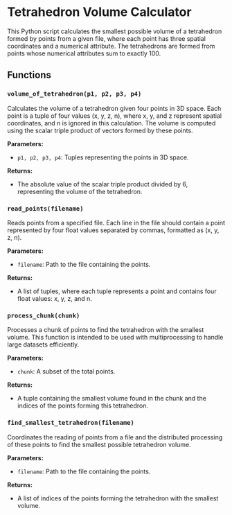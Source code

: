 # Tetrahedron Volume Calculator

This Python script calculates the smallest possible volume of a tetrahedron formed by points from a given file, where each point has three spatial coordinates and a numerical attribute. The tetrahedrons are formed from points whose numerical attributes sum to exactly 100.

## Functions

### `volume_of_tetrahedron(p1, p2, p3, p4)`

Calculates the volume of a tetrahedron given four points in 3D space. Each point is a tuple of four values (x, y, z, n), where x, y, and z represent spatial coordinates, and n is ignored in this calculation. The volume is computed using the scalar triple product of vectors formed by these points.

**Parameters:**
- `p1, p2, p3, p4`: Tuples representing the points in 3D space.

**Returns:**
- The absolute value of the scalar triple product divided by 6, representing the volume of the tetrahedron.

### `read_points(filename)`

Reads points from a specified file. Each line in the file should contain a point represented by four float values separated by commas, formatted as (x, y, z, n).

**Parameters:**
- `filename`: Path to the file containing the points.

**Returns:**
- A list of tuples, where each tuple represents a point and contains four float values: x, y, z, and n.

### `process_chunk(chunk)`

Processes a chunk of points to find the tetrahedron with the smallest volume. This function is intended to be used with multiprocessing to handle large datasets efficiently.

**Parameters:**
- `chunk`: A subset of the total points.

**Returns:**
- A tuple containing the smallest volume found in the chunk and the indices of the points forming this tetrahedron.

### `find_smallest_tetrahedron(filename)`

Coordinates the reading of points from a file and the distributed processing of these points to find the smallest possible tetrahedron volume.

**Parameters:**
- `filename`: Path to the file containing the points.

**Returns:**
- A list of indices of the points forming the tetrahedron with the smallest volume.


